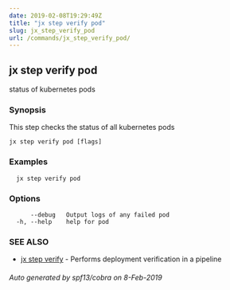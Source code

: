 ```yaml
---
date: 2019-02-08T19:29:49Z
title: "jx step verify pod"
slug: jx_step_verify_pod
url: /commands/jx_step_verify_pod/
---
```

## jx step verify pod

status of kubernetes pods

### Synopsis

This step checks the status of all kubernetes pods

```
jx step verify pod [flags]
```

### Examples

```
  jx step verify pod
```

### Options

```
      --debug   Output logs of any failed pod
  -h, --help    help for pod
```

### SEE ALSO

* [jx step verify](/commands/jx_step_verify/)	 - Performs deployment verification in a pipeline

###### Auto generated by spf13/cobra on 8-Feb-2019
